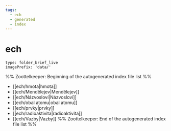 ```yaml
---
tags:
  - ech
  - generated
  - index
---
```

# ech
```ccard
type: folder_brief_live
imagePrefix: 'data/'
```
%% Zoottelkeeper: Beginning of the autogenerated index file list  %%
-  [[ech/hmota|hmota]]
-  [[ech/Mendělejev|Mendělejev]]
-  [[ech/Názvosloví|Názvosloví]]
-  [[ech/obal atomu|obal atomu]]
-  [[ech/prvky|prvky]]
-  [[ech/radioaktivita|radioaktivita]]
-  [[ech/Vazby|Vazby]]
%% Zoottelkeeper: End of the autogenerated index file list  %%

